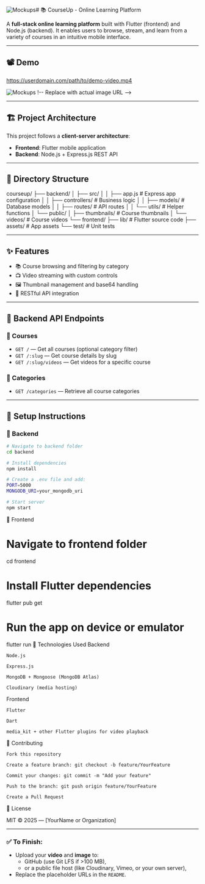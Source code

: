 ![Mockups](https://github.com/user-attachments/assets/fbe9f39b-4471-4fd0-a9c0-fdecbb6c6f95)# 📚 CourseUp - Online Learning Platform

A **full-stack online learning platform** built with Flutter (frontend) and Node.js (backend). It enables users to browse, stream, and learn from a variety of courses in an intuitive mobile interface.

---

## 📽️ Demo

https://userdomain.com/path/to/demo-video.mp4 <!-- Replace with actual video URL or GitHub video file link -->

![Mockups](https://github.com/user-attachments/assets/946938d4-993e-4f23-adf4-7bf213887c9e)
!-- Replace with actual image URL -->

---

## 🏗️ Project Architecture

This project follows a **client-server architecture**:

- **Frontend**: Flutter mobile application
- **Backend**: Node.js + Express.js REST API

---

## 📁 Directory Structure
courseup/
├── backend/
│ ├── src/
│ │ ├── app.js # Express app configuration
│ │ ├── controllers/ # Business logic
│ │ ├── models/ # Database models
│ │ ├── routes/ # API routes
│ │ └── utils/ # Helper functions
│ └── public/
│ ├── thumbnails/ # Course thumbnails
│ └── videos/ # Course videos
└── frontend/
├── lib/ # Flutter source code
├── assets/ # App assets
└── test/ # Unit tests

---

## ✨ Features

- 📚 Course browsing and filtering by category
- 📺 Video streaming with custom controls
- 🖼️ Thumbnail management and base64 handling
- 🔌 RESTful API integration

---

## 🔗 Backend API Endpoints

### 📘 Courses
- `GET /` — Get all courses (optional category filter)
- `GET /:slug` — Get course details by slug
- `GET /:slug/videos` — Get videos for a specific course

### 📂 Categories
- `GET /categories` — Retrieve all course categories

---

## 🚀 Setup Instructions

### 🔧 Backend

```bash
# Navigate to backend folder
cd backend

# Install dependencies
npm install

# Create a .env file and add:
PORT=5000
MONGODB_URI=your_mongodb_uri

# Start server
npm start
```
📱 Frontend
# Navigate to frontend folder
cd frontend

# Install Flutter dependencies
flutter pub get

# Run the app on device or emulator
flutter run
🧰 Technologies Used
Backend

    Node.js

    Express.js

    MongoDB + Mongoose (MongoDB Atlas)

    Cloudinary (media hosting)

Frontend

    Flutter

    Dart

    media_kit + other Flutter plugins for video playback

🤝 Contributing

    Fork this repository

    Create a feature branch: git checkout -b feature/YourFeature

    Commit your changes: git commit -m "Add your feature"

    Push to the branch: git push origin feature/YourFeature

    Create a Pull Request

📝 License

MIT © 2025 — [YourName or Organization]

---

### ✅ To Finish:

- Upload your **video** and **image** to:
  - GitHub (use Git LFS if >100 MB),
  - or a public file host (like Cloudinary, Vimeo, or your own server),
- Replace the placeholder URLs in the `README`.
